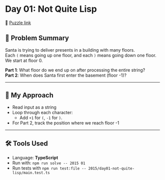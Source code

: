 # Day 01: Not Quite Lisp

📅 [Puzzle link](https://adventofcode.com/2015/day/1)

## 🧩 Problem Summary

Santa is trying to deliver presents in a building with many floors.  
Each `(` means going up one floor, and each `)` means going down one floor.  
We start at floor 0.

**Part 1**: What floor do we end up on after processing the entire string?  
**Part 2**: When does Santa first enter the basement (floor -1)?

---

## 🧠 My Approach

- Read input as a string
- Loop through each character:
  - Add `+1` for `(`, `-1` for `)`.
- For Part 2, track the position where we reach floor -1

---

## 🛠️ Tools Used

- Language: **TypeScript**
- Run with: `npm run solve -- 2015 01`
- Run tests with `npm run test:file -- 2015/day01-not-quite-lisp/main.test.ts`
